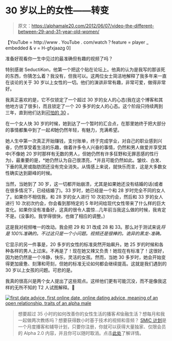 # 30 岁以上的女性——转变

> 原文：<https://alphamale20.com/2012/06/07/video-the-different-between-29-and-31-year-old-women/>

【YouTube = http://www . YouTube . com/watch？feature = player _ embedded & v = H-gfxjaazg 0]

准备好观看你一生中见过的最准确但有趣的视频了吗？

特别感谢 SeductiKon，他第一个把这个贴在论坛上。他真的认为是我写的那该死的东西，你猜怎么着？我没有，但我可以。这两位女士简洁地解释了我多年来一直在谈论的关于 30 岁以上女性的一切。他们的演讲非常有趣，非常可爱，做得非常好。

我真正喜欢的是，它不仅锁定了一个超过 30 岁的女人的心态(我在这个博客和其他地方谈了很多)，而且锁定了一个 20 多岁的女人的心态。这个阶段只持续两到三年，直到他们达到[可怕的 30](http://www.blackdragon-blog.com/2011/09/16/the-evolution-of-the-modern-woman-from-age-16-to-35/ "The Evolution Of The Modern Woman – From Age 16 to 35.") 。

在一个女人快 30 岁的时候，她到达了一个暂时的汇合点，在那里她终于把大部分的事情都集中到了一起*和*她仍然年轻，有魅力，充满希望。

她人生中第一次真正开始赚钱，支付账单，终于完成学业，对自己的职业感到兴奋，仍然享受着生活的乐趣，做着许多令人兴奋的事情，仍然和男人做爱并享受其中(不像她 20 岁时那样有无数的男人，但她仍然有许多狂野和无罪恶感的性行为)，最重要的是，*她仍然认为自己很漂亮，*并且可能仍然如此。皱纹、白发、下垂的乳房或脂肪团还没有完全消失。从情感上来说，就快乐而言，这是大多数女性确实达到巅峰的时候。

当然，当她到了 30 岁，这一切都开始崩溃，尤其是如果她还没有结婚的话(或者在很多情况下，已经结婚了)。33 岁时，她已经是一个和 28 岁时完全不同的女人了。如果你不相信我，和 28 岁的女人进行 10 次初次约会，然后和 33 岁的女人进行 10 次初次约会，你会看到那特定的 5 年时间给现代女性带来了什么样的巨大变化。如果你没有准备好，这真的很令人震惊...几年前当我这么做的时候，我肯定不是。(没事的。我学得很快，也做了相应的调整。)

这是我对视频唯一的改动。我会把 29 和 31 改成 28 和 33。那么对于测试来说*将是 100%准确的。不过这只是一个小问题。视频还是很棒的。诡异的黑龙-准确。*

它显示的另一件事是，20 多岁的女性的标准突然开始飙升。她 25 岁的时候和各种各样的男人上过床。不再是了！现在她又辣又负责！她现在有标准了！这很好，因为她仍然是一个冷静，快乐，灵活的女孩。然而，当她 30 多岁时，她会开始变得更加疲惫、刻薄和苛刻，但她的标准无论如何都会继续提高。这就是我们遇到的 30 岁以上女孩的问题。可悲的是。

我真的很高兴是两个女人提出了这些观点。这样他们更有可能沉没，而不是像我这样的无所不知的 T2 人试图解释。🙂

[![first date advice, first online date, online dating advice, meaning of an open relationship, traits of an alpha male](img/d5a54b27a665554afc339b23c51676db.png "first date advice, first online date, online dating advice, meaning of an open relationship, traits of an alpha male")](http://www.sovereignmaninnercircle.com/) 

> 想要超过 35 小时的如何改善你的女性生活的播客*和*金融生活？想每月和我一起做两次教练吗？想要获得数小时基于技术的视频和音频？ [SMIC 计划](https://alphamale20.kartra.com/page/vIL17)是一个月度播客和辅导计划，只要你注册，你就可以获得大量独家、仅限会员的 Alpha 2.0 内容，并且你可以随时取消。点击[此处](https://alphamale20.kartra.com/page/vIL17)了解详情。
> 
> 